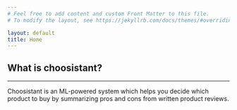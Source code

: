 ```yaml
---
# Feel free to add content and custom Front Matter to this file.
# To modify the layout, see https://jekyllrb.com/docs/themes/#overriding-theme-defaults

layout: default
title: Home 
---
```



## What is choosistant?

---

Choosistant is an ML-powered system which helps you decide which product to buy by summarizing pros and cons from written product reviews.
